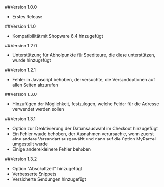 ##Version 1.0.0
- Erstes Release

##Version 1.1.0
- Kompatibilität mit Shopware 6.4 hinzugefügt

##Version 1.2.0
- Unterstützung für Abholpunkte für Spediteure, die diese unterstützen, wurde hinzugefügt

##Version 1.2.1
- Fehler in Javascript behoben, der versuchte, die Versandoptionen auf allen Seiten abzurufen

##Version 1.3.0
- Hinzufügen der Möglichkeit, festzulegen, welche Felder für die Adresse verwendet werden sollen

##Version 1.3.1
- Option zur Deaktivierung der Datumsauswahl im Checkout hinzugefügt
- Ein Fehler wurde behoben, der Ausnahmen verursachte, wenn zuerst eine andere Versandart ausgewählt und dann auf die Option MyParcel umgestellt wurde
- Einige andere kleinere Fehler behoben

##Version 1.3.2
- Option "Abschaltzeit" hinzugefügt
- Verbesserte Snippets
- Versicherte Sendungen hinzugefügt
